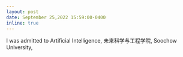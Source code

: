 ```yaml
---
layout: post
date: September 25,2022 15:59:00-0400
inline: true
---
```

I was admitted to Artificial Intelligence, 未来科学与工程学院, Soochow University,
